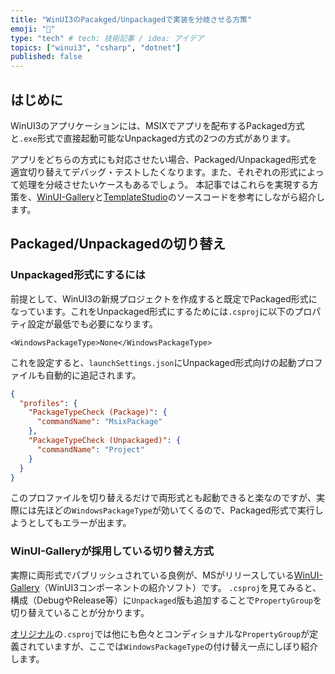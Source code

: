 ```yaml
---
title: "WinUI3のPacakged/Unpackagedで実装を分岐させる方策"
emoji: "🎉"
type: "tech" # tech: 技術記事 / idea: アイデア
topics: ["winui3", "csharp", "dotnet"]
published: false
---
```


## はじめに

WinUI3のアプリケーションには、MSIXでアプリを配布するPackaged方式と`.exe`形式で直接起動可能なUnpackaged方式の2つの方式があります。

アプリをどちらの方式にも対応させたい場合、Packaged/Unpackaged形式を適宜切り替えてデバッグ・テストしたくなります。また、それぞれの形式によって処理を分岐させたいケースもあるでしょう。
本記事ではこれらを実現する方策を、[WinUI-Gallery](https://github.com/microsoft/WinUI-Gallery/)と[TemplateStudio](https://github.com/microsoft/TemplateStudio)のソースコードを参考にしながら紹介します。

## Packaged/Unpackagedの切り替え

### Unpackaged形式にするには

前提として、WinUI3の新規プロジェクトを作成すると既定でPackaged形式になっています。これをUnpackaged形式にするためには`.csproj`に以下のプロパティ設定が最低でも必要になります。

```xml:.csproj
<WindowsPackageType>None</WindowsPackageType>
```

これを設定すると、`launchSettings.json`にUnpackaged形式向けの起動プロファイルも自動的に追記されます。

```json:launchSettings.json
{
  "profiles": {
    "PackageTypeCheck (Package)": {
      "commandName": "MsixPackage"
    },
    "PackageTypeCheck (Unpackaged)": {
      "commandName": "Project"
    }
  }
}
```

このプロファイルを切り替えるだけで両形式とも起動できると楽なのですが、実際には先ほどの`WindowsPackageType`が効いてくるので、Packaged形式で実行しようとしてもエラーが出ます。

### WinUI-Galleryが採用している切り替え方式

実際に両形式でパブリッシュされている良例が、MSがリリースしている[WinUI-Gallery](https://github.com/microsoft/WinUI-Gallery/)（WinUI3コンポーネントの紹介ソフト）です。
`.csproj`を見てみると、構成（DebugやRelease等）に`Unpackaged`版も追加することで`PropertyGroup`を切り替えていることが分かります。

[オリジナル](https://github.com/microsoft/WinUI-Gallery/blob/main/WinUIGallery/WinUIGallery.csproj)の`.csproj`では他にも色々とコンディショナルな`PropertyGroup`が定義されていますが、ここでは`WindowsPackageType`の付け替え一点にしぼり紹介します。

